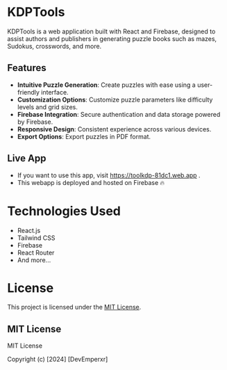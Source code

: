 # KDPTools
KDPTools is a web application built with React and Firebase, designed to assist authors and publishers in generating puzzle books such as mazes, Sudokus, crosswords, and more.

## Features

- **Intuitive Puzzle Generation**: Create puzzles with ease using a user-friendly interface.
- **Customization Options**: Customize puzzle parameters like difficulty levels and grid sizes.
- **Firebase Integration**: Secure authentication and data storage powered by Firebase.
- **Responsive Design**: Consistent experience across various devices.
- **Export Options**: Export puzzles in PDF format.

## Live App

- If you want to use this app, visit https://toolkdp-81dc1.web.app .
- This webapp is deployed and hosted on Firebase :fire:

# Technologies Used

- React.js
- Tailwind CSS
- Firebase
- React Router
- And more...

# License

This project is licensed under the [MIT License](LICENSE).

## MIT License

MIT License

Copyright (c) [2024] [DevEmperxr]